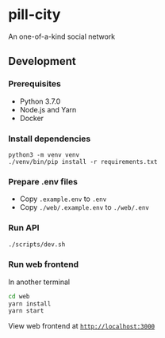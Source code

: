 # pill-city
An one-of-a-kind social network

## Development

### Prerequisites
* Python 3.7.0
* Node.js and Yarn
* Docker

### Install dependencies
```
python3 -m venv venv
./venv/bin/pip install -r requirements.txt
```

### Prepare .env files
* Copy `.example.env` to `.env`
* Copy `./web/.example.env` to `./web/.env`

### Run API
```bash
./scripts/dev.sh
```

### Run web frontend
In another terminal
```bash
cd web
yarn install
yarn start
```

View web frontend at [`http://localhost:3000`](http://localhost:3000/)
